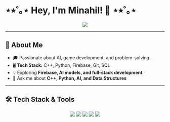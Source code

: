 <!-- Static Header with Typing Animation -->
<p align="center">
  <strong><h1>⋆⭒˚｡⋆ Hey, I'm Minahil! 🎀 ⋆⭒˚｡⋆</h1></strong>
</p>

<p align="center">
  <img src="https://readme-typing-svg.herokuapp.com/?lines=C++,+Python+Programmer;AI+Enthusiast;Game+Developer;Always+learning+new+things!&center=true&color=FF1493&size=22">
</p>

---

## 👋 **About Me**
- 🎓 Passionate about AI, game development, and problem-solving. 
- 🖥️ **Tech Stack:** C++, Python, Firebase, Git, SQL   
- 💡 Exploring **Firebase, AI models, and full-stack development**.  
- 📌 Ask me about **C++, Python, AI, and Data Structures** 

---

## 🛠 **Tech Stack & Tools**
<p align="center">
  <img src="https://img.shields.io/badge/C++-blue?style=for-the-badge&logo=cplusplus&logoColor=white">
  <img src="https://img.shields.io/badge/Python-yellow?style=for-the-badge&logo=python&logoColor=white">
  <img src="https://img.shields.io/badge/Firebase-orange?style=for-the-badge&logo=firebase">
  <img src="https://img.shields.io/badge/Git-F05032?style=for-the-badge&logo=git&logoColor=white">
  <img src="https://img.shields.io/badge/Linux-black?style=for-the-badge&logo=linux&logoColor=white">
</p>
